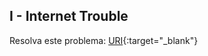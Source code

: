 
## I - Internet Trouble

Resolva este problema:
[URI][uri-2352]{:target="_blank"}

[uri-2352]: https://www.urionlinejudge.com.br/judge/pt/problems/view/2352



